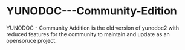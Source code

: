# YUNODOC---Community-Edition
YUNODOC - Community Addition is the old version of yunodoc2 with reduced features for the community to maintain and update as an opensoruce project.
